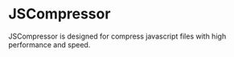 # JSCompressor
JSCompressor is designed for compress javascript files with high performance and speed.
